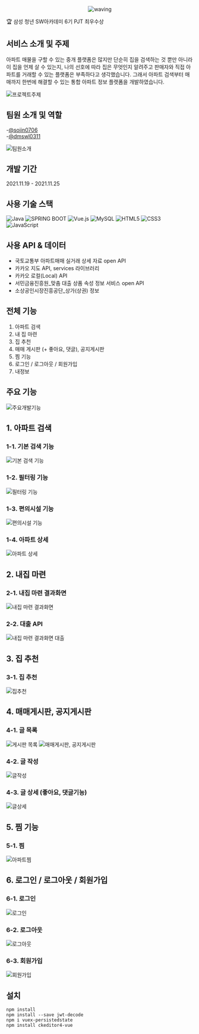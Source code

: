 

<div align="center">

![waving](https://capsule-render.vercel.app/api?type=waving&height=200&text=내일의_집&fontAlign=70&fontAlignY=35&color=gradient)

 
 
 
</div>
 🏆 삼성 청년 SW아카데미 6기 PJT 최우수상
 
 
 ## 서비스 소개 및 주제
아파트 매물을 구할 수 있는 중개 플랫폼은 많지만 단순히 집을 검색하는 것 뿐만 아니라 이 집을 언제 살 수 있는지, 나의 선호에 따라 집은 무엇인지 알려주고 판매자와 직접 아파트를 거래할 수 있는 플랫폼은 부족하다고 생각했습니다. 그래서 아파트 검색부터 매매까지 한번에 해결할 수 있는 통합 아파트 정보 플랫폼을 개발하였습니다.

![프로젝트주제](https://github.com/sojin0706/happyhouse/blob/main/photo/%ED%94%84%EB%A1%9C%EC%A0%9D%ED%8A%B8%EC%A3%BC%EC%A0%9C.png?raw=true)

## 팀원 소개 및 역할  
-[@sojin0706 ](https://github.com/sojin0706 )  <br>
-[@dmswl0311 ](https://github.com/dmswl0311 )  <br>

![팀원소개](https://github.com/sojin0706/happyhouse/blob/main/photo/%ED%8C%80%EC%9B%90%EC%86%8C%EA%B0%9C.png?raw=true)

## 개발 기간
 2021.11.19 - 2021.11.25
 
##  사용 기술 스택

<img alt="Java" src="https://img.shields.io/badge/java-%23ED8B00.svg?&style=for-the-badge&logo=java&logoColor=white"/> <img alt="SPRING BOOT" src="https://img.shields.io/badge/springboot%20-%6DB33F.svg?&style=for-the-badge&logo=springboot&logoColor=white"/> <img alt="Vue.js" src="https://img.shields.io/badge/vue.js%20-%2335495e.svg?&style=for-the-badge&logo=vue.js&logoColor=%234FC08D"/> <img alt="MySQL" src="https://img.shields.io/badge/mysql-%2300f.svg?&style=for-the-badge&logo=mysql&logoColor=white"/> <img alt="HTML5" src="https://img.shields.io/badge/html5%20-%23E34F26.svg?&style=for-the-badge&logo=html5&logoColor=white"/> <img alt="CSS3" src="https://img.shields.io/badge/css3%20-%231572B6.svg?&style=for-the-badge&logo=css3&logoColor=white"/> <img alt="JavaScript" src="https://img.shields.io/badge/javascript%20-%23323330.svg?&style=for-the-badge&logo=javascript&logoColor=%23F7DF1E"/><br />

## 사용 API & 데이터
- 국토교통부 아파트매매 실거래 상세 자료 open API
- 카카오 지도 API, services 라이브러리
- 카카오 로컬(Local) API 
- 서민금융진흥원_맞춤 대출 상품 속성 정보 서비스 open API
- 소상공인시장진흥공단_상가(상권) 정보

## 전체 기능
1. 아파트 검색
2. 내 집 마련
3. 집 추천
4. 매매 게시판 (+ 좋아요, 댓글), 공지게시판
5. 찜 기능
6. 로그인 / 로그아웃 / 회원가입
7. 내정보

## 주요 기능
![주요개발기능](https://github.com/sojin0706/happyhouse/blob/main/photo/%EA%B8%B0%EB%8A%A5%EA%B5%AC%ED%98%84.png?raw=true)

## 1. 아파트 검색
### 1-1. 기본 검색 기능
![기본 검색 기능](https://github.com/sojin0706/happyhouse/blob/main/photo/%EC%95%84%ED%8C%8C%ED%8A%B8%EA%B2%80%EC%83%89%ED%99%94%EB%A9%B4.png?raw=true)

### 1-2. 필터링 기능
![필터링 기능](https://github.com/sojin0706/happyhouse/blob/main/photo/%EC%95%84%ED%8C%8C%ED%8A%B8%ED%95%84%ED%84%B0%EB%A7%81.png?raw=true)

### 1-3. 편의시설 기능
![편의시설 기능](https://github.com/sojin0706/happyhouse/blob/main/photo/%EC%95%84%ED%8C%8C%ED%8A%B8%EC%A7%80%EB%8F%84.png?raw=true)

### 1-4. 아파트 상세
![아파트 상세](https://github.com/sojin0706/happyhouse/blob/main/photo/%EC%95%84%ED%8C%8C%ED%8A%B8%EC%83%81%EC%84%B8.png?raw=true)

## 2. 내집 마련
### 2-1. 내집 마련 결과화면
![내집 마련 결과화면](https://github.com/sojin0706/happyhouse/blob/main/photo/%EB%82%B4%EC%A7%91%EB%A7%88%EB%A0%A8.png?raw=true)

### 2-2. 대출 API
![내집 마련 결과화면 대출](https://github.com/sojin0706/happyhouse/blob/main/photo/%EB%82%B4%EC%A7%91%EB%A7%88%EB%A0%A8%EB%8C%80%EC%B6%9C.png?raw=true)

## 3. 집 추천  
### 3-1. 집 추천
![집추천](https://github.com/sojin0706/happyhouse/blob/main/photo/%EC%A7%91%EC%B6%94%EC%B2%9C.png?raw=true)

## 4. 매매게시판, 공지게시판
### 4-1. 글 목록
![게시판 목록](https://github.com/sojin0706/happyhouse/blob/main/photo/%EB%A7%A4%EB%A7%A4%EA%B2%8C%EC%8B%9C%ED%8C%90%EB%AA%A9%EB%A1%9D.png?raw=true)
![매매게시판, 공지게시판](https://github.com/sojin0706/happyhouse/blob/main/photo/%EA%B2%8C%EC%8B%9C%ED%8C%90%EC%83%81%EC%84%B8.png?raw=true)

### 4-2. 글 작성
![글작성](https://github.com/sojin0706/happyhouse/blob/main/photo/%EA%B2%8C%EC%8B%9C%ED%8C%90%EC%9E%91%EC%84%B1.png?raw=true)

### 4-3. 글 상세 (좋아요, 댓글기능)
![글상세](https://github.com/sojin0706/happyhouse/blob/main/photo/%EA%B2%8C%EC%8B%9C%EA%B8%80%EB%8C%93%EA%B8%80,%EC%83%81%EC%84%B8,%EC%A2%8B%EC%95%84%EC%9A%94.png?raw=true)

## 5. 찜 기능
### 5-1. 찜
![아파트찜](https://github.com/sojin0706/happyhouse/blob/main/photo/%EC%B0%9C%EB%AA%A9%EB%A1%9D.png?raw=true)

## 6. 로그인 / 로그아웃 / 회원가입
### 6-1. 로그인
![로그인](https://github.com/sojin0706/happyhouse/blob/main/photo/%EB%A1%9C%EA%B7%B8%EC%9D%B8.png?raw=true)

### 6-2. 로그아웃
![로그아웃](https://github.com/sojin0706/happyhouse/blob/main/photo/%EB%A1%9C%EA%B7%B8%EC%95%84%EC%9B%83.png?raw=true)

### 6-3. 회원가입
![회원가입](https://github.com/sojin0706/happyhouse/blob/main/photo/%ED%9A%8C%EC%9B%90%EA%B0%80%EC%9E%85.png?raw=true)

설치
-------
 ```
npm install
npm install --save jwt-decode
npm i vuex-persistedstate
npm install ckeditor4-vue
 ```
